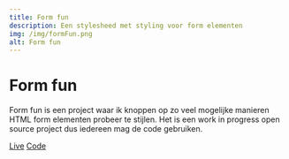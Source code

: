 ```yaml
---
title: Form fun
description: Een stylesheed met styling voor form elementen
img: /img/formFun.png
alt: Form fun
---
```


# Form fun

Form fun is een project waar ik knoppen op zo veel mogelijke manieren HTML form elementen probeer te stijlen.
Het is een work in progress open source project dus iedereen mag de code gebruiken.

<a href="https://vuurvos1.github.io/FormFun/" class="button button--live">Live</a>
<a href="https://github.com/Vuurvos1/FormFun" class="button button--code">Code</a>
